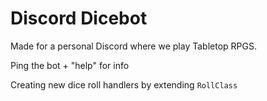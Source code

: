 # Discord Dicebot

Made for a personal Discord where we play Tabletop RPGS.

Ping the bot + "help" for info

Creating new dice roll handlers by extending `RollClass`